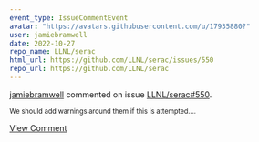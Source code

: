 ```yaml
---
event_type: IssueCommentEvent
avatar: "https://avatars.githubusercontent.com/u/17935880?"
user: jamiebramwell
date: 2022-10-27
repo_name: LLNL/serac
html_url: https://github.com/LLNL/serac/issues/550
repo_url: https://github.com/LLNL/serac
---
```


<a href='https://github.com/jamiebramwell' target='_blank'>jamiebramwell</a> commented on issue <a href='https://github.com/LLNL/serac/issues/550' target='_blank'>LLNL/serac#550</a>.

<small>We should add warnings around them if this is attempted....</small>

<a href='https://github.com/LLNL/serac/issues/550' target='_blank'>View Comment</a>